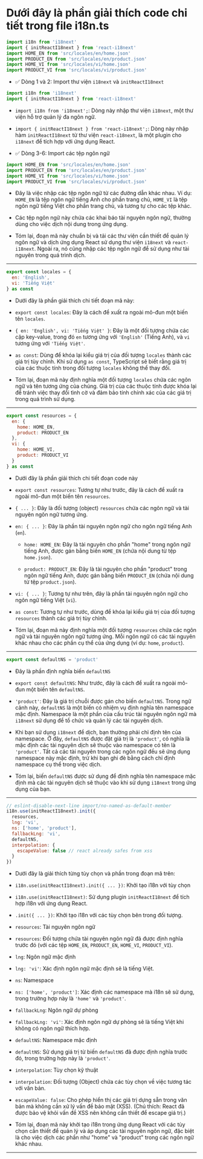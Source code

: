 # Dưới đây là phần giải thích code chi tiết trong file i18n.ts

```jsx
import i18n from 'i18next'
import { initReactI18next } from 'react-i18next'
import HOME_EN from 'src/locales/en/home.json'
import PRODUCT_EN from 'src/locales/en/product.json'
import HOME_VI from 'src/locales/vi/home.json'
import PRODUCT_VI from 'src/locales/vi/product.json'
```

- ✅ Dòng 1 và 2: Import thư viện `i18next` và `initReactI18next`

```jsx
import i18n from 'i18next'
import { initReactI18next } from 'react-i18next'
```

- `import i18n from 'i18next';`: Dòng này nhập thư viện `i18next`, một thư viện hỗ trợ quản lý đa ngôn ngữ.

- `import { initReactI18next } from 'react-i18next';`: Dòng này nhập hàm `initReactI18next` từ thư viện `react-i18next`, là một plugin cho `i18next` để tích hợp với ứng dụng React.

- ✅ Dòng 3-6: Import các tệp ngôn ngữ

```jsx
import HOME_EN from 'src/locales/en/home.json'
import PRODUCT_EN from 'src/locales/en/product.json'
import HOME_VI from 'src/locales/vi/home.json'
import PRODUCT_VI from 'src/locales/vi/product.json'
```

- Đây là việc nhập các tệp ngôn ngữ từ các đường dẫn khác nhau. Ví dụ: `HOME_EN` là tệp ngôn ngữ tiếng Anh cho phần trang chủ, `HOME_VI` là tệp ngôn ngữ tiếng Việt cho phần trang chủ, và tương tự cho các tệp khác.

- Các tệp ngôn ngữ này chứa các khai báo tài nguyên ngôn ngữ, thường dùng cho việc dịch nội dung trong ứng dụng.

- Tóm lại, đoạn mã này chuẩn bị và tải các thư viện cần thiết để quản lý ngôn ngữ và dịch ứng dụng React sử dụng thư viện `i18next` và `react-i18next`. Ngoài ra, nó cũng nhập các tệp ngôn ngữ để sử dụng như tài nguyên trong quá trình dịch.

---

```jsx
export const locales = {
  en: 'English',
  vi: 'Tiếng Việt'
} as const
```

- Dưới đây là phần giải thích chi tiết đoạn mã này:

- `export const locales`: Đây là cách để xuất ra ngoài mô-đun một biến tên `locales`.

- `{ en: 'English', vi: 'Tiếng Việt' }`: Đây là một đối tượng chứa các cặp key-value, trong đó `en` tương ứng với `'English'` (Tiếng Anh), và `vi` tương ứng với `'Tiếng Việt'`.

- `as const`: Dùng để khóa lại kiểu giá trị của đối tượng `locales` thành các giá trị tùy chỉnh. Khi sử dụng `as const`, TypeScript sẽ biết rằng giá trị của các thuộc tính trong đối tượng `locales` không thể thay đổi.

- Tóm lại, đoạn mã này định nghĩa một đối tượng `locales` chứa các ngôn ngữ và tên tương ứng của chúng. Giá trị của các thuộc tính được khóa lại để tránh việc thay đổi tình cờ và đảm bảo tính chính xác của các giá trị trong quá trình sử dụng.

---

```jsx
export const resources = {
  en: {
    home: HOME_EN,
    product: PRODUCT_EN
  },
  vi: {
    home: HOME_VI,
    product: PRODUCT_VI
  }
} as const
```

- Dưới đây là phần giải thích chi tiết đoạn code này

- `export const resources`: Tương tự như trước, đây là cách để xuất ra ngoài mô-đun một biến tên `resources`.

- `{ ... }`: Đây là đối tượng (object) `resources` chứa các ngôn ngữ và tài nguyên ngôn ngữ tương ứng.

- `en: { ... }`: Đây là phần tài nguyên ngôn ngữ cho ngôn ngữ tiếng Anh (`en`).

  - `home: HOME_EN`: Đây là tài nguyên cho phần "home" trong ngôn ngữ tiếng Anh, được gán bằng biến `HOME_EN` (chứa nội dung từ tệp `home.json`).

  - `product: PRODUCT_EN`: Đây là tài nguyên cho phần "product" trong ngôn ngữ tiếng Anh, được gán bằng biến `PRODUCT_EN` (chứa nội dung từ tệp `product.json`).

- `vi: { ... }`: Tương tự như trên, đây là phần tài nguyên ngôn ngữ cho ngôn ngữ tiếng Việt (`vi`).

- `as const`: Tương tự như trước, dùng để khóa lại kiểu giá trị của đối tượng `resources` thành các giá trị tùy chỉnh.

- Tóm lại, đoạn mã này định nghĩa một đối tượng `resources` chứa các ngôn ngữ và tài nguyên ngôn ngữ tương ứng. Mỗi ngôn ngữ có các tài nguyên khác nhau cho các phần cụ thể của ứng dụng (ví dụ: `home`, `product`).

---

```jsx
export const defaultNS = 'product'
```

- Đây là phần định nghĩa biến `defaultNS`

- `export const defaultNS`: Như trước, đây là cách để xuất ra ngoài mô-đun một biến tên `defaultNS`.

- `'product'`: Đây là giá trị chuỗi được gán cho biến `defaultNS`. Trong ngữ cảnh này, `defaultNS` là một biến có nhiệm vụ định nghĩa tên namespace mặc định. Namespace là một phần của cấu trúc tài nguyên ngôn ngữ mà `i18next` sử dụng để tổ chức và quản lý các tài nguyên dịch.

- Khi bạn sử dụng `i18next` để dịch, bạn thường phải chỉ định tên của namespace. Ở đây, `defaultNS` được đặt giá trị là `'product'`, có nghĩa là mặc định các tài nguyên dịch sẽ thuộc vào namespace có tên là `'product'`. Tất cả các tài nguyên trong các ngôn ngữ đều sẽ ứng dụng namespace này mặc định, trừ khi bạn ghi đè bằng cách chỉ định namespace cụ thể trong việc dịch.

- Tóm lại, biến `defaultNS` được sử dụng để định nghĩa tên namespace mặc định mà các tài nguyên dịch sẽ thuộc vào khi sử dụng `i18next` trong ứng dụng của bạn.

---

```jsx
// eslint-disable-next-line import/no-named-as-default-member
i18n.use(initReactI18next).init({
  resources,
  lng: 'vi',
  ns: ['home', 'product'],
  fallbackLng: 'vi',
  defaultNS,
  interpolation: {
    escapeValue: false // react already safes from xss
  }
})
```

- Dưới đây là giải thích từng tùy chọn và phần trong đoạn mã trên:

- `i18n.use(initReactI18next).init({ ... })`: Khởi tạo i18n với tùy chọn

- `i18n.use(initReactI18next)`: Sử dụng plugin `initReactI18next` để tích hợp i18n với ứng dụng React.

- `.init({ ... })`: Khởi tạo i18n với các tùy chọn bên trong đối tượng.

- `resources`: Tài nguyên ngôn ngữ

- `resources`: Đối tượng chứa tài nguyên ngôn ngữ đã được định nghĩa trước đó (với các tệp `HOME_EN`, `PRODUCT_EN`, `HOME_VI`, `PRODUCT_VI`).

- `lng`: Ngôn ngữ mặc định

- `lng: 'vi'`: Xác định ngôn ngữ mặc định sẽ là tiếng Việt.

- `ns`: Namespace

- `ns: ['home', 'product']`: Xác định các namespace mà i18n sẽ sử dụng, trong trường hợp này là `'home'` và `'product'`.

- `fallbackLng`: Ngôn ngữ dự phòng

- `fallbackLng: 'vi'`: Xác định ngôn ngữ dự phòng sẽ là tiếng Việt khi không có ngôn ngữ thích hợp.

- `defaultNS`: Namespace mặc định

- `defaultNS`: Sử dụng giá trị từ biến `defaultNS` đã được định nghĩa trước đó, trong trường hợp này là `'product'`.

- `interpolation`: Tùy chọn kỹ thuật

- `interpolation`: Đối tượng (Object) chứa các tùy chọn về việc tương tác với văn bản.

- `escapeValue: false`: Cho phép hiển thị các giá trị dựng sẵn trong văn bản mà không cần xử lý vấn đề bảo mật (XSS). (Chú thích: React đã được bảo vệ khỏi vấn đề XSS nên không cần thiết để escape giá trị.)

- Tóm lại, đoạn mã này khởi tạo i18n trong ứng dụng React với các tùy chọn cần thiết để quản lý và áp dụng các tài nguyên ngôn ngữ, đặc biệt là cho việc dịch các phần như "home" và "product" trong các ngôn ngữ khác nhau.

---
